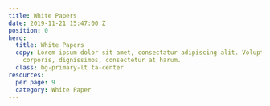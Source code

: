 ```yaml
---
title: White Papers
date: 2019-11-21 15:47:00 Z
position: 0
hero:
  title: White Papers
  copy: Lorem ipsum dolor sit amet, consectatur adipiscing alit. Voluptas assumenda
    corporis, dignissimos, consectetur at harum.
  class: bg-primary-lt ta-center
resources:
  per page: 9
  category: White Paper
---
```



